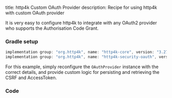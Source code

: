 title: http4k Custom OAuth Provider
description: Recipe for using http4k with custom OAuth provider

It is very easy to configure http4k to integrate with any OAuth2 provider who supports the Authorisation Code Grant.

### Gradle setup

```groovy
implementation group: "org.http4k", name: "http4k-core", version: "3.274.0"
implementation group: "org.http4k", name: "http4k-security-oauth", version: "3.274.0"
```

For this example, simply reconfigure the `OAuthProvider` instance with the correct details, and provide custom logic for persisting and retrieving the CSRF and AccessToken.

### Code [<img class="octocat"/>](https://github.com/http4k/http4k/blob/master/src/docs/cookbook/custom_oauth_provider/example.kt)

<script src="https://gist-it.appspot.com/https://github.com/http4k/http4k/blob/master/src/docs/cookbook/custom_oauth_provider/example.kt"></script>
